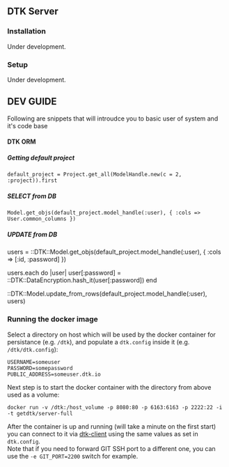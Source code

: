 ## DTK Server

### Installation

Under development.

### Setup

Under development.

## DEV GUIDE

Following are snippets that will introudce you to basic user of system and it's code base

#### DTK ORM
##### Getting default project

	default_project = Project.get_all(ModelHandle.new(c = 2, :project)).first

##### SELECT from DB


	Model.get_objs(default_project.model_handle(:user), { :cols => User.common_columns })


##### UPDATE from DB

  users = ::DTK::Model.get_objs(default_project.model_handle(:user), { :cols => [:id, :password] })

  users.each do |user|
    user[:password] = ::DTK::DataEncryption.hash_it(user[:password])
  end

  ::DTK::Model.update_from_rows(default_project.model_handle(:user), users)

### Running the docker image  
Select a directory on host which will be used by the docker container for persistance (e.g. `/dtk`), and populate a `dtk.config` inside it (e.g. `/dtk/dtk.config`):  
```
USERNAME=someuser
PASSWORD=somepassword
PUBLIC_ADDRESS=someuser.dtk.io
```   
Next step is to start the docker container with the directory from above used as a volume:  
```
docker run -v /dtk:/host_volume -p 8080:80 -p 6163:6163 -p 2222:22 -i -t getdtk/server-full
```  
After the container is up and running (will take a minute on the first start) you can connect to it via [dtk-client](https://github.com/rich-reactor8/dtk-client) using the same values as set in `dtk.config`.  
Note that if you need to forward GIT SSH port to a different one, you can use the `-e GIT_PORT=2200` switch for example. 
